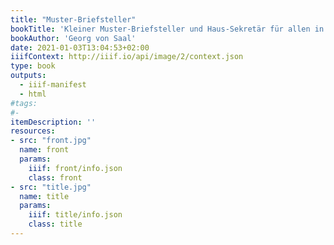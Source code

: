 ```yaml
---
title: "Muster-Briefsteller"
bookTitle: 'Kleiner Muster-Briefsteller und Haus-Sekretär für allen in den gesellschaftlichen Verhältnissen sowie im Geschäfts- und Privatleben vorkommenden Fällen - Ein unendbehrliches Handbuch für Jedermann und ein Rathgeber für alle Stände.'
bookAuthor: 'Georg von Saal'
date: 2021-01-03T13:04:53+02:00
iiifContext: http://iiif.io/api/image/2/context.json
type: book
outputs:
  - iiif-manifest
  - html
#tags:
#-
itemDescription: ''
resources:
- src: "front.jpg"
  name: front
  params:
    iiif: front/info.json
    class: front
- src: "title.jpg"
  name: title
  params:
    iiif: title/info.json
    class: title
---
```

